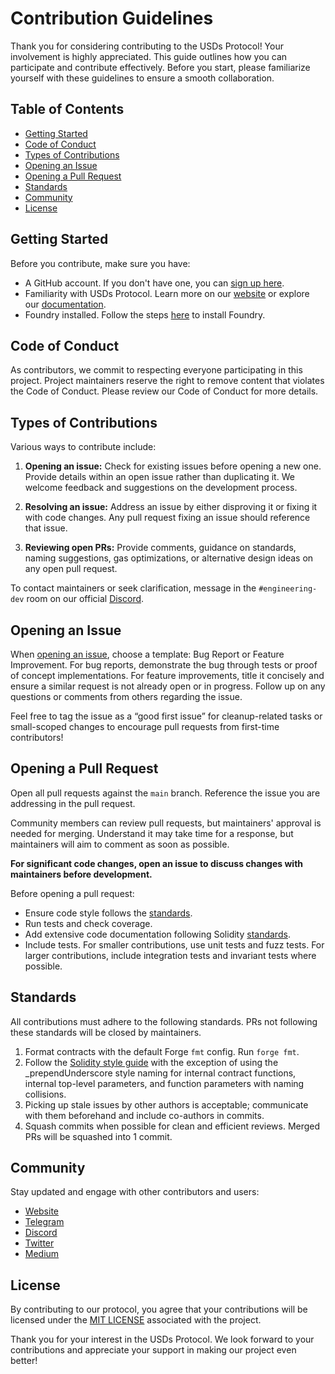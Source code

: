 # Contribution Guidelines

Thank you for considering contributing to the USDs Protocol! Your involvement is highly appreciated. This guide outlines how you can participate and contribute effectively. Before you start, please familiarize yourself with these guidelines to ensure a smooth collaboration.

## Table of Contents

- [Getting Started](#getting-started)
- [Code of Conduct](#code-of-conduct)
- [Types of Contributions](#types-of-contributions)
- [Opening an Issue](#opening-an-issue)
- [Opening a Pull Request](#opening-a-pull-request)
- [Standards](#standards)
- [Community](#community)
- [License](#license)

## Getting Started

Before you contribute, make sure you have:

- A GitHub account. If you don't have one, you can [sign up here](https://github.com/join).
- Familiarity with USDs Protocol. Learn more on our [website](https://app.sperax.io/) or explore our [documentation](https://docs.sperax.io/).
- Foundry installed. Follow the steps [here](https://book.getfoundry.sh/getting-started/installation) to install Foundry.

## Code of Conduct

As contributors, we commit to respecting everyone participating in this project. Project maintainers reserve the right to remove content that violates the Code of Conduct. Please review our Code of Conduct for more details.

## Types of Contributions

Various ways to contribute include:

1. **Opening an issue:** Check for existing issues before opening a new one. Provide details within an open issue rather than duplicating it. We welcome feedback and suggestions on the development process.

2. **Resolving an issue:** Address an issue by either disproving it or fixing it with code changes. Any pull request fixing an issue should reference that issue.

3. **Reviewing open PRs:** Provide comments, guidance on standards, naming suggestions, gas optimizations, or alternative design ideas on any open pull request.

To contact maintainers or seek clarification, message in the `#engineering-dev` room on our official [Discord](https://discord.com/invite/cFdcvj9jMm).

## Opening an Issue

When [opening an issue](https://github.com/Sperax/USDs-v2/issues/new/choose), choose a template: Bug Report or Feature Improvement. For bug reports, demonstrate the bug through tests or proof of concept implementations. For feature improvements, title it concisely and ensure a similar request is not already open or in progress. Follow up on any questions or comments from others regarding the issue.

Feel free to tag the issue as a “good first issue” for cleanup-related tasks or small-scoped changes to encourage pull requests from first-time contributors!

## Opening a Pull Request

Open all pull requests against the `main` branch. Reference the issue you are addressing in the pull request.

Community members can review pull requests, but maintainers' approval is needed for merging. Understand it may take time for a response, but maintainers will aim to comment as soon as possible.

**For significant code changes, open an issue to discuss changes with maintainers before development.**

Before opening a pull request:

- Ensure code style follows the [standards](#standards).
- Run tests and check coverage.
- Add extensive code documentation following Solidity [standards](https://docs.soliditylang.org/en/latest/natspec-format.html).
- Include tests. For smaller contributions, use unit tests and fuzz tests. For larger contributions, include integration tests and invariant tests where possible.

## Standards

All contributions must adhere to the following standards. PRs not following these standards will be closed by maintainers.

1. Format contracts with the default Forge `fmt` config. Run `forge fmt`.
2. Follow the [Solidity style guide](https://docs.soliditylang.org/en/v0.8.17/style-guide.html) with the exception of using the _prependUnderscore style naming for internal contract functions, internal top-level parameters, and function parameters with naming collisions.
3. Picking up stale issues by other authors is acceptable; communicate with them beforehand and include co-authors in commits.
4. Squash commits when possible for clean and efficient reviews. Merged PRs will be squashed into 1 commit.

## Community

Stay updated and engage with other contributors and users:

- [Website](https://www.sperax.io/)
- [Telegram](https://t.me/SperaxUSD)
- [Discord](https://discord.com/invite/cFdcvj9jMm)
- [Twitter](https://twitter.com/SperaxUSD)
- [Medium](https://medium.com/sperax)

## License

By contributing to our protocol, you agree that your contributions will be licensed under the [MIT LICENSE](https://opensource.org/license/mit/) associated with the project.

Thank you for your interest in the USDs Protocol. We look forward to your contributions and appreciate your support in making our project even better!
